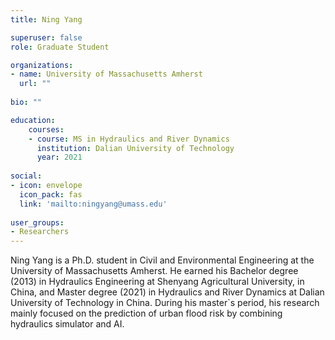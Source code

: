 ```yaml
---
title: Ning Yang

superuser: false
role: Graduate Student

organizations:
- name: University of Massachusetts Amherst
  url: ""
  
bio: ""

education:
    courses:
    - course: MS in Hydraulics and River Dynamics
      institution: Dalian University of Technology
      year: 2021
      
social:
- icon: envelope
  icon_pack: fas
  link: 'mailto:ningyang@umass.edu'
  
user_groups:
- Researchers
---
```


Ning Yang is a Ph.D. student in Civil and Environmental Engineering at the University of Massachusetts Amherst. He earned his Bachelor degree (2013)
 in Hydraulics Engineering at Shenyang Agricultural University,  in China, and Master degree (2021) in Hydraulics and River Dynamics at Dalian University
 of Technology in China. During his master`s period, his research mainly focused on the prediction of urban flood risk by combining hydraulics simulator
 and AI.
